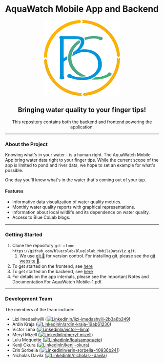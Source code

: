 # AquaWatch Mobile App and Backend
<div align="center">
<img src="./aquawatch_mobile_app/assets/Blue-CoLab-logo-brighter-1000.png" height="250px">
<h2>Bringing water quality to your finger tips!</h2>
This repository contains both the backend and frontend powering the application. 
<hr>
</div>

### About the Project
Knowing what's in your water - is a human right. The AquaWatch Mobile App bring water data right to your finger tips. While the current scope of the app is limited to pond and river data, we hope to set an example for what's possible. 

One day you'll know what's in the water that's coming out of your tap.

#### Features
- Informative data visualization of water quality metrics.
- Monthly water quality reports with graphical representations.
- Information about local wildlife and its dependence on water quality.
- Access to Blue CoLab blogs.

<hr>

### Getting Started
1. Clone the repository `git clone https://github.com/bluecolab/BlueColab_MobileDataViz.git`. 
    1. We use [git 🔗](https://git-scm.com/) for version control. For installing git, please see the [git website 🔗](https://git-scm.com/).
2. To get started on the frontend, see [here](./aquawatch_mobile_app/README.md)
3. To get started on the backend, see [here](./backend_py/README.md)
4. For details on the app internals, please see the Important Notes and Documentation For AquaWatch Mobile-1.pdf. 

<hr>

### Development Team
The members of the team include:
 - Lizi Imedashvilli ([![Linkedin](https://i.stack.imgur.com/gVE0j.png)ln/lizi-imedashvili-2b3a6b249](https://www.linkedin.com/in/lizi-imedashvili-2b3a6b249/))
 - Ardin Kraja ([![Linkedin](https://i.stack.imgur.com/gVE0j.png)ln/ardin-kraja-19ab61230](https://www.linkedin.com/in/ardin-kraja-19ab61230/))
 - Victor Lima ([![Linkedin](https://i.stack.imgur.com/gVE0j.png)ln/victor--lima](https://www.linkedin.com/in/victor--lima/))
 - Meryl Mizell ([![Linkedin](https://i.stack.imgur.com/gVE0j.png)ln/meryl-mizell](https://www.linkedin.com/in/meryl-mizell/))
 - Lulu Moquette ([![Linkedin](https://i.stack.imgur.com/gVE0j.png)ln/louisamoquete](https://www.linkedin.com/in/louisamoquete/))
 - Kenji Okura ([![Linkedin](https://i.stack.imgur.com/gVE0j.png)ln/kenji-okura](https://www.linkedin.com/in/kenji-okura/))
 - Erin Sorbella ([![Linkedin](https://i.stack.imgur.com/gVE0j.png)ln/erin-sorbella-40936b241](https://www.linkedin.com/in/erin-sorbella-40936b241/))
 - Nicholas Davila ([![Linkedin](https://i.stack.imgur.com/gVE0j.png)ln/nicholas--davila](https://www.linkedin.com/in/nicholas--davila/))
